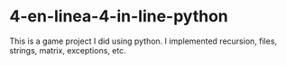 # 4-en-linea-4-in-line-python
This is a game project I did using python. 
I implemented recursion, files, strings, matrix, exceptions, etc. 
